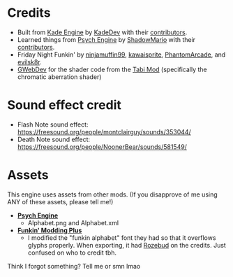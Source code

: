 # Credits
- Built from [Kade Engine](https://github.com/KadeDev/Kade-Engine) by [KadeDev](https://github.com/KadeDev) with their [contributors](https://github.com/KadeDev/Kade-Engine/graphs/contributors).
- Learned things from [Psych Engine](https://github.com/ShadowMario/FNF-PsychEngine) by [ShadowMario](https://github.com/ShadowMario) with their [contributors](https://github.com/ShadowMario/FNF-PsychEngine/graphs/contributors).
- Friday Night Funkin' by [ninjamuffin99](https://twitter.com/ninja_muffin99), [kawaisprite](https://twitter.com/kawaisprite), [PhantomArcade](https://twitter.com/phantomarcade3k), and [evilsk8r](https://twitter.com/evilsk8r).
- [GWebDev](https://twitter.com/GWebDevFNF) for the shader code from the [Tabi Mod](https://github.com/GrowtopiaFli/tabi-mod-source) (specifically the chromatic aberration shader)

# Sound effect credit
- Flash Note sound effect: <https://freesound.org/people/montclairguy/sounds/353044/>
- Death Note sound effect: <https://freesound.org/people/NoonerBear/sounds/581549/>

# Assets
This engine uses assets from other mods. (If you disapprove of me using ANY of these assets, please tell me!)

- [**Psych Engine**](https://github.com/ShadowMario/FNF-PsychEngine)
    - Alphabet.png and Alphabet.xml
- [**Funkin' Modding Plus**](https://github.com/FunkinModdingPlus/ModdingPlus)
    - I modified the "funkin alphabet" font they had so that it overflows glyphs properly. When exporting, it had [Rozebud](https://twitter.com/helpme_thebigt) on the credits. Just confused on who to credit tbh.

Think I forgot something? Tell me or smn lmao

